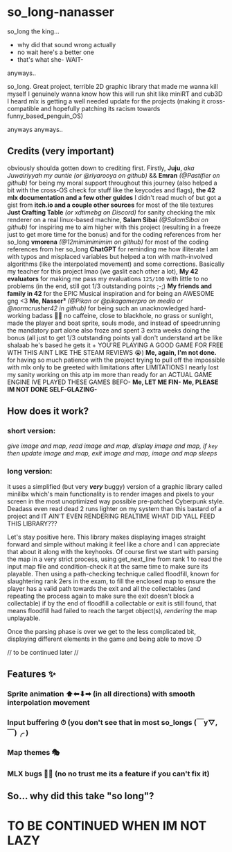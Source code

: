 # so_long-nanasser
so_long the king...
 - why did that sound wrong actually
  - no wait here's a better one
   - that's what she- WAIT-

anyways..

so_long. Great project, terrible 2D graphic library that made me wanna kill myself I genuinely wanna know how this will run shit like miniRT and cub3D
I heard mlx is getting a well needed update for the projects (making it cross-compatible and hopefully patching its racism towards funny_based_penguin_OS)

anyways anyways..

## Credits (very important)

obviously shoulda gotten down to crediting first. 
Firstly, **Juju**, *aka Juwairiyyah my auntie (or @riyarooya on github)* && **Emran** *(@Pastifier on github)* for being my moral support throughout this journey (also helped a bit with the cross-OS check for stuff like the keycodes and flags),
**the 42 mlx documentation and a few other guides** I didn't read much of but got a gist from
**itch.io and a couple other sources** for most of the tile textures
**Just Crafting Table** *(or xdtimebg on Discord)* for sanity checking the mlx renderer on a real linux-based machine, 
**Salam Sibai** *(@SalamSibai on github)* for inspiring me to aim higher with this project (resulting in a freeze just to get more time for the bonus) and for the coding references from her so_long
**vmorena** *(@12mimimimimim on github)* for most of the coding references from her so_long
**ChatGPT** for reminding me how illiterate I am with typos and misplaced variables but helped a ton with math-involved algorithms (like the interpolated movement) and some corrections. Basically my teacher for this project lmao (we gaslit each other a lot),
**My 42 evaluators** for making me pass my evaluations `125/100` with little to no problems (in the end, still got 1/3 outstanding points ;-;)
**My friends and family in 42** for the EPIC Musical inspiration and for being an AWESOME gng <3
**Me, Nasser³** *(@Pikan or @pikagamerpro on media or @normcrusher42 in github)* for being such an unacknowledged hard-working badass 💪💪 no caffeine, close to blackhole, no grass or sunlight, made the player and boat sprite, souls mode, and instead of speedrunning the mandatory part alone also froze and spent 3 extra weeks doing the bonus (all just to get 1/3 outstanding points yall don't understand art be like shalaab he's based he gets it + YOU'RE PLAYING A GOOD GAME FOR FREE WTH THIS AINT LIKE THE STEAM REVIEWS 😭)
**Me, again, I'm not done.** for having so much patience with the project trying to pull off the impossible with mlx only to be greeted with limitations after LIMITATIONS I nearly lost my sanity working on this atp im more than ready for an ACTUAL GAME ENGINE IVE PLAYED THESE GAMES BEFO-
**Me, LET ME FIN-**
**Me, PLEASE IM NOT DONE SELF-GLAZING-**

## How does it work?
### short version: 
*give image and map, read image and map, display image and map, if `key` then update image and map, exit image and map, image and map sleeps*
### long version:
it uses a simplified (but very ***very*** buggy) version of a graphic library called minilibx which's main functionality is to render images and pixels to your screen in the most unoptimized way possible pre-patched Cyberpunk style. Deadass even read dead 2 runs lighter on my system than this bastard of a project and IT AIN'T EVEN RENDERING REALTIME WHAT DID YALL FEED THIS LIBRARY???

Let's stay positive here. This library makes displaying images straight forward and simple without making it feel like a chore and I can appreciate that about it along with the keyhooks. 
Of course first we start with parsing the map in a very strict process, using get_next_line from rank 1 to read the input map file and condition-check it at the same time to make sure its playable. Then using a path-checking technique called floodfill, known for slaughtering rank 2ers in the exam, to fill the enclosed map to ensure the player has a valid path towards the exit and all the collectables (and repeating the process again to make sure the exit doesn't block a collectable) if by the end of floodfill a collectable or exit is still found, that means floodfill had failed to reach the target object(s), *rendering* the map unplayable.

Once the parsing phase is over we get to the less complicated bit, displaying different elements in the game and being able to move :D

// to be continued later //

## Features ✨
### Sprite animation ⬆⬅⬇➡ (in all directions) with smooth interpolation movement
### Input buffering ⏱ (you don't see that in most so_longs (￣y▽,￣)╭ ) 
### Map themes 🎭
### MLX bugs 🐛🐜 (no no trust me its a feature if you can't fix it)

## So... why did this take "so long"?

# TO BE CONTINUED WHEN IM NOT LAZY